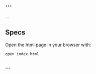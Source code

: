 ## ...

...


## Specs

Open the html page in your browser with:

```bash
open index.html
```

### ...

